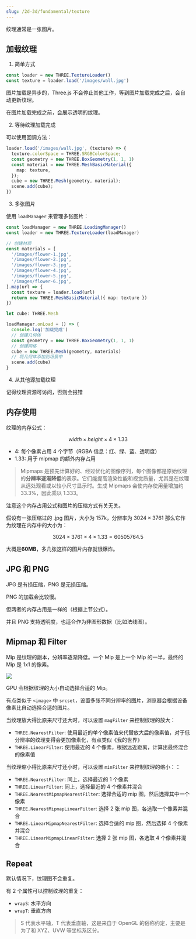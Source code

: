 ```yaml
---
slug: /2d-3d/fundamental/texture
---
```


纹理通常是一张图片。

## 加载纹理

1. 简单方式

```typescript
const loader = new THREE.TextureLoader()
const texture = loader.load('/images/wall.jpg')
```

图片加载是异步的，Three.js 不会停止其他工作，等到图片加载完成之后，会自动更新纹理。

在图片加载完成之前，会展示透明的纹理。

2. 等待纹理加载完成

可以使用回调方法：

```typescript
loader.load('/images/wall.jpg', (texture) => {
  texture.colorSpace = THREE.SRGBColorSpace;
  const geometry = new THREE.BoxGeometry(1, 1, 1)
  const material = new THREE.MeshBasicMaterial({
    map: texture,
  });
  cube = new THREE.Mesh(geometry, material);
  scene.add(cube);
})
```

3. 多张图片

使用 `loadManager` 来管理多张图片：

```typescript {1-2,19-27}
const loadManager = new THREE.LoadingManager()
const loader = new THREE.TextureLoader(loadManager)

// 创建材质
const materials = [
  '/images/flower-1.jpg',
  '/images/flower-2.jpg',
  '/images/flower-3.jpg',
  '/images/flower-4.jpg',
  '/images/flower-5.jpg',
  '/images/flower-6.jpg',
].map(url => {
  const texture = loader.load(url)
  return new THREE.MeshBasicMaterial({ map: texture })
})

let cube: THREE.Mesh

loadManager.onLoad = () => {
  console.log('加载完成')
  // 创建几何体
  const geometry = new THREE.BoxGeometry(1, 1, 1)
  // 创建网格
  cube = new THREE.Mesh(geometry, materials)
  // 将几何体添加到场景中
  scene.add(cube)
}
```

4. 从其他源加载纹理

记得纹理资源可访问，否则会报错


## 内存使用

纹理的内存公式：

$$
width \times height \times 4 \times 1.33
$$

- $4$: 每个像素占用 4 个字节（RGBA 信息：红、绿、蓝、透明度）
- $1.33$: 用于 mipmap 的额外内存占用
> Mipmaps 是预先计算好的、经过优化的图像序列，每个图像都是原始纹理的**分辨率逐渐降低**的表示。它们能提高渲染性能和视觉质量，尤其是在纹理从远处观看或以较小尺寸显示时。生成 Mipmaps 会使内存使用量增加约 33.3%，因此乘以 1.333。

注意这个内存占用公式和图片的压缩方式有关无关。

假设有一张压缩过的 .jpg 图片，大小为 157k，分辨率为 $3024 \times 3761$ 那么它作为纹理在内存中的大小为：

$$
3024 \times 3761 \times 4 \times 1.33 = 60505764.5
$$

大概是**60MB**，多几张这样的图片内存就很爆炸。

## JPG 和 PNG

JPG 是有损压缩，PNG 是无损压缩。

PNG 的加载会比较慢。

但两者的内存占用是一样的（根据上节公式）。

并且 PNG 支持透明度，也适合作为非图形数据（比如法线图）。


## Mipmap 和 Filter

Mip 是纹理的副本，分辨率逐渐降低。一个 Mip 是上一个 Mip 的一半，最终的 Mip 是 1x1 的像素。

![](https://img.wukaipeng.com//2025/05/05-221259-d7JpbF-image-20250505221259626.png)

GPU 会根据纹理的大小自动选择合适的 Mip。

有点类似于 `<image>` 中 `srcset`，设置多张不同分辨率的图片，浏览器会根据设备像素比自动选择合适的图片。

当纹理放大得比原来尺寸还大时，可以设置 `magFilter` 来控制纹理的放大：

- `THREE.NearestFilter`: 使用最近的单个像素值来代替放大后的像素值，对于低分辨率的纹理变得会更加像素化，有点类似《我的世界》
- `THREE.LinearFilter`: 使用最近的 4 个像素，根据远近距离，计算出最终混合的像素值

当纹理缩小得比原来尺寸还小时，可以设置 `minFilter` 来控制纹理的缩小：：

- `THREE.NearestFilter`: 同上，选择最近的 1 个像素
- `THREE.LinearFilter`: 同上，选择最近的 4 个像素并混合
- `THREE.NearestMipmapNearestFilter`: 选择合适的 mip 图，然后选择其中一个像素
- `THREE.NearestMipmapLinearFilter`: 选择 2 张 mip 图，各选取一个像素并混合
- `THREE.LinearMipmapNearestFilter`: 选择合适的 mip 图，然后选择 4 个像素并混合
- `THREE.LinearMipmapLinearFilter`: 选择 2 张 mip 图，各选取 4 个像素并混合


## Repeat

默认情况下，纹理图不会重复。

有 2 个属性可以控制纹理的重复：
- `wrapS`: 水平方向
- `wrapT`: 垂直方向

> S 代表水平轴，T 代表垂直轴，这是来自于 OpenGL 的俗称约定，主要是为了和 XYZ、UVW 等坐标系区分。








